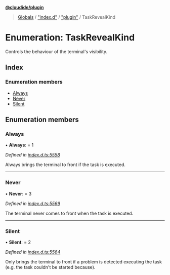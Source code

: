 **[@cloudide/plugin](../README.md)**

> [Globals](../README.md) / ["index.d"](../modules/_index_d_.md) / ["plugin"](../modules/_index_d_._plugin_.md) / TaskRevealKind

# Enumeration: TaskRevealKind

Controls the behaviour of the terminal's visibility.

## Index

### Enumeration members

* [Always](_index_d_._plugin_.taskrevealkind.md#always)
* [Never](_index_d_._plugin_.taskrevealkind.md#never)
* [Silent](_index_d_._plugin_.taskrevealkind.md#silent)

## Enumeration members

### Always

•  **Always**:  = 1

*Defined in [index.d.ts:5558](https://github.com/huaweicloud/cloudide-plugin-api/blob/1ab5ef8/index.d.ts#L5558)*

Always brings the terminal to front if the task is executed.

___

### Never

•  **Never**:  = 3

*Defined in [index.d.ts:5569](https://github.com/huaweicloud/cloudide-plugin-api/blob/1ab5ef8/index.d.ts#L5569)*

The terminal never comes to front when the task is executed.

___

### Silent

•  **Silent**:  = 2

*Defined in [index.d.ts:5564](https://github.com/huaweicloud/cloudide-plugin-api/blob/1ab5ef8/index.d.ts#L5564)*

Only brings the terminal to front if a problem is detected executing the task
(e.g. the task couldn't be started because).
